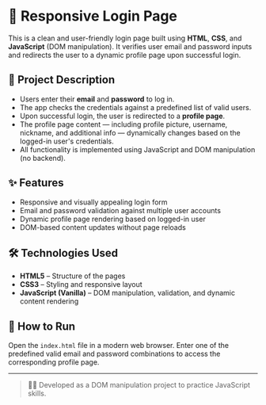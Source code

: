 # 🔐 Responsive Login Page

This is a clean and user-friendly login page built using **HTML**, **CSS**, and **JavaScript** (DOM manipulation). It verifies user email and password inputs and redirects the user to a dynamic profile page upon successful login.

## 📝 Project Description

- Users enter their **email** and **password** to log in.
- The app checks the credentials against a predefined list of valid users.
- Upon successful login, the user is redirected to a **profile page**.
- The profile page content — including profile picture, username, nickname, and additional info — dynamically changes based on the logged-in user's credentials.
- All functionality is implemented using JavaScript and DOM manipulation (no backend).

## ✨ Features

- Responsive and visually appealing login form  
- Email and password validation against multiple user accounts  
- Dynamic profile page rendering based on logged-in user  
- DOM-based content updates without page reloads

## 🛠 Technologies Used

- **HTML5** – Structure of the pages  
- **CSS3** – Styling and responsive layout  
- **JavaScript (Vanilla)** – DOM manipulation, validation, and dynamic content rendering

## 🚀 How to Run

Open the `index.html` file in a modern web browser. Enter one of the predefined valid email and password combinations to access the corresponding profile page.

---

> 👨‍💻 Developed as a DOM manipulation project to practice JavaScript skills.
